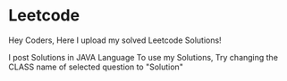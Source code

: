 # Leetcode
Hey Coders, Here I upload my solved Leetcode Solutions!

I post Solutions in JAVA Language
To use my Solutions, Try changing the CLASS name of selected question to "Solution"
